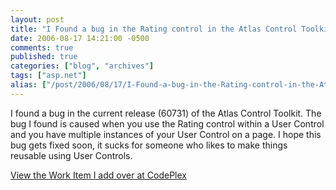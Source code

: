 ```yaml
---
layout: post
title: "I Found a bug in the Rating control in the Atlas Control Toolkit"
date: 2006-08-17 14:21:00 -0500
comments: true
published: true
categories: ["blog", "archives"]
tags: ["asp.net"]
alias: ["/post/2006/08/17/I-Found-a-bug-in-the-Rating-control-in-the-Atlas-Control-Toolkit", "/post/2006/08/17/i-found-a-bug-in-the-rating-control-in-the-atlas-control-toolkit"]
---
```

<!-- more -->
<p>I found a bug in the current release (60731) of the Atlas Control Toolkit. The bug I found is caused when you use the Rating control within a User Control and you have multiple instances of your User Control on a page. I hope this bug gets fixed soon, it sucks for someone who likes to make things reusable using User Controls.</p>
<p><a href="http://www.codeplex.com/WorkItem/View.aspx?ProjectName=AtlasControlToolkit&amp;WorkItemId=1687">View the Work Item I add over at CodePlex</a></p>
